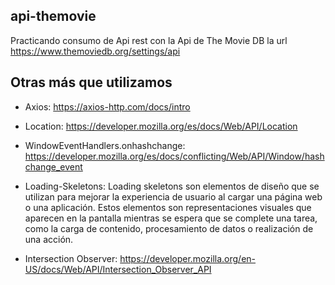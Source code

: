 ## api-themovie
Practicando consumo de Api rest con la Api de The Movie DB
la url https://www.themoviedb.org/settings/api

## Otras más que utilizamos
- Axios: 
https://axios-http.com/docs/intro 

- Location: 
https://developer.mozilla.org/es/docs/Web/API/Location 

- WindowEventHandlers.onhashchange: 
https://developer.mozilla.org/es/docs/conflicting/Web/API/Window/hashchange_event 

- Loading-Skeletons:
Loading skeletons son elementos de diseño que se utilizan para mejorar la experiencia de usuario al cargar una página web o una aplicación. Estos elementos son representaciones visuales que aparecen en la pantalla mientras se espera que se complete una tarea, como la carga de contenido, procesamiento de datos o realización de una acción.

- Intersection Observer: 
https://developer.mozilla.org/en-US/docs/Web/API/Intersection_Observer_API 




